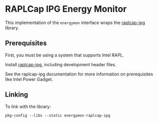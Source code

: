 # RAPLCap IPG Energy Monitor

This implementation of the `energymon` interface wraps the [raplcap-ipg](https://github.com/powercap/raplcap) library.


## Prerequisites

First, you must be using a system that supports Intel RAPL.

Install [raplcap-ipg](https://github.com/powercap/raplcap), including development header files.

See the raplcap-ipg documentation for more information on prerequisites like Intel Power Gadget.


## Linking

To link with the library:

```
pkg-config --libs --static energymon-raplcap-ipg
```
